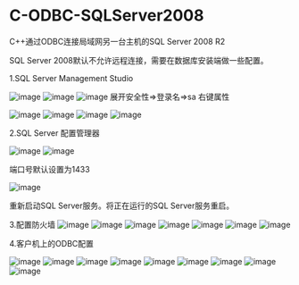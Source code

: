 # C-ODBC-SQLServer2008

C++通过ODBC连接局域网另一台主机的SQL Server 2008 R2

SQL Server 2008默认不允许远程连接，需要在数据库安装端做一些配置。

1.SQL Server Management Studio

![image](https://github.com/LchenXidian/C-ODBC-SQLServer2008/blob/master/images/1.png)
![image](https://github.com/LchenXidian/C-ODBC-SQLServer2008/blob/master/images/2.png)
![image](https://github.com/LchenXidian/C-ODBC-SQLServer2008/blob/master/images/3.png)
展开安全性=>登录名=>sa 右键属性

![image](https://github.com/LchenXidian/C-ODBC-SQLServer2008/blob/master/images/4.png)
![image](https://github.com/LchenXidian/C-ODBC-SQLServer2008/blob/master/images/5.png)
![image](https://github.com/LchenXidian/C-ODBC-SQLServer2008/blob/master/images/6.png)
![image](https://github.com/LchenXidian/C-ODBC-SQLServer2008/blob/master/images/7.png)

2.SQL Server 配置管理器

![image](https://github.com/LchenXidian/C-ODBC-SQLServer2008/blob/master/images/8.png)
![image](https://github.com/LchenXidian/C-ODBC-SQLServer2008/blob/master/images/9.png)

端口号默认设置为1433

![image](https://github.com/LchenXidian/C-ODBC-SQLServer2008/blob/master/images/10.png)

重新启动SQL Server服务。将正在运行的SQL Server服务重启。

3.配置防火墙
![image](https://github.com/LchenXidian/C-ODBC-SQLServer2008/blob/master/images/11.png)
![image](https://github.com/LchenXidian/C-ODBC-SQLServer2008/blob/master/images/12.png)
![image](https://github.com/LchenXidian/C-ODBC-SQLServer2008/blob/master/images/13.png)
![image](https://github.com/LchenXidian/C-ODBC-SQLServer2008/blob/master/images/14.png)
![image](https://github.com/LchenXidian/C-ODBC-SQLServer2008/blob/master/images/15.png)
![image](https://github.com/LchenXidian/C-ODBC-SQLServer2008/blob/master/images/16.png)
![image](https://github.com/LchenXidian/C-ODBC-SQLServer2008/blob/master/images/17.png)

4.客户机上的ODBC配置

![image](https://github.com/LchenXidian/C-ODBC-SQLServer2008/blob/master/images/18.png)
![image](https://github.com/LchenXidian/C-ODBC-SQLServer2008/blob/master/images/19.png)
![image](https://github.com/LchenXidian/C-ODBC-SQLServer2008/blob/master/images/20.png)
![image](https://github.com/LchenXidian/C-ODBC-SQLServer2008/blob/master/images/21.png)
![image](https://github.com/LchenXidian/C-ODBC-SQLServer2008/blob/master/images/22.png)
![image](https://github.com/LchenXidian/C-ODBC-SQLServer2008/blob/master/images/23.png)
![image](https://github.com/LchenXidian/C-ODBC-SQLServer2008/blob/master/images/24.png)
![image](https://github.com/LchenXidian/C-ODBC-SQLServer2008/blob/master/images/25.png)
![image](https://github.com/LchenXidian/C-ODBC-SQLServer2008/blob/master/images/26.png)

